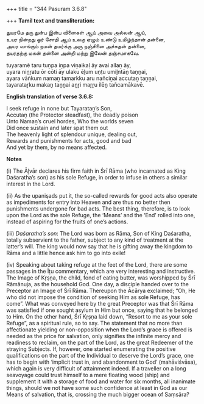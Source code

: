 +++
title = "344 Pasuram 3.6.8"

+++
**Tamil text and transliteration:**

துயரமே தரு துன்ப இன்ப வினைகள் ஆய் அவை அல்லன் ஆய்,  
உயர நின்றது ஓர் சோதி ஆய் உலகு ஏழும் உண்டு உமிழ்ந்தான் தன்னை,  
அயர வாங்கும் நமன் தமர்க்கு அரு நஞ்சினை அச்சுதன் தன்னை,  
தயரதற்கு மகன் தன்னை அன்றி மற்று இலேன் தஞ்சமாகவே.

tuyaramē taru tuṉpa iṉpa viṉaikaḷ āy avai allaṉ āy,  
uyara niṉṟatu ōr cōti āy ulaku ēḻum uṇṭu umiḻntāṉ taṉṉai,  
ayara vāṅkum namaṉ tamarkku aru nañciṉai accutaṉ taṉṉai,  
tayarataṟku makaṉ taṉṉai aṉṟi maṟṟu ilēṉ tañcamākavē.

**English translation of verse 3.6.8:**

I seek refuge in none but Tayarataṉ’s Son,  
Accutaṉ (the Protector steadfast), the deadly poison  
Unto Namaṉ’s cruel hordes, Who the worlds seven  
Did once sustain and later spat them out  
The heavenly light of splendour unique, dealing out,  
Rewards and punishments for acts, good and bad  
And yet by them, by no means affected.

**Notes**

\(i\) The Āḻvār declares his firm faith in Śrī Rāma (who incarnated as King Daśaratha’s son) as his sole Refuge, in order to infuse in others a similar interest in the Lord.

\(ii\) As the upaniṣads put it, the so-called rewards for good acts also operate as impediments for entry into Heaven and are thus no better then punishments undergone for bad acts. The best thing, therefore, is to look upon the Lord as the sole Refuge, the ‘Means’ and the ‘End’ rolled into one, instead of aspiring for the fruits of one’s actions.

\(iii\) *Daśaratha’s son*: The Lord was born as Rāma, Son of King Daśaratha, totally subservient to the father, subject to any kind of treatment at the latter’s will. The king would now say that he is gifting away the kingdom to Rāma and a little hence ask him to go into exile!

\(iv\) Speaking about taking refuge at the feet of the Lord, there are some passages in the Īṭu commentary, which are very interesting and instructive. The Image of Kṛṣṇa, the child, fond of eating butter, was worshipped by Śrī Rāmānuja, as the household God. One day, a disciple handed over to the Preceptor an Image of Śrī Rāma. Thereupon the Ācārya exclaimed; “Oh, He who did not impose the condition of seeking Him as sole Refuge, has come”. What was conveyed here by the great Preceptor was that Śrī Rāma was satisfied if one sought asylum in Him but once, saying that he belonged to Him. On the other hand, Śrī Kṛṣṇa laid down, “Resort to me as your sole Refuge”, as a spiritual rule, so to say. The statement that no more than affectionate yielding or non-opposition when the Lord’s grace is offered is needed as the price for salvation, only signifies the infinite mercy and readiness to reclaim, on the part of the Lord, as the great Redeemer of the straying Subjects. If, however, one started enumerating the positive qualifications on the part of the Individual to deserve the Lord’s grace, one has to begin with ‘implicit trust in, and abandonment to God’ (mahāviśvāsa), which again is very difficult of attainment indeed. If a traveller on a long seavoyage could trust himself to a mere floating wood (ship) and supplement it with a storage of food and water for six months, all inanimate things, should we not have some such confidence at least in God as our Means of salvation, that is, crossing the much bigger ocean of Saṃsāra?


